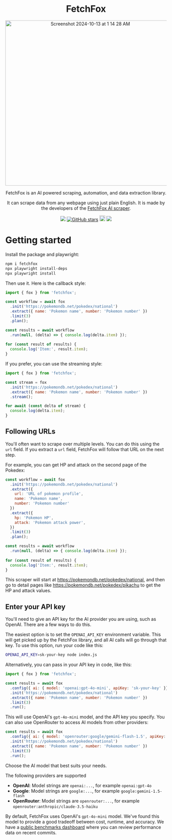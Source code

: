 <div align="center">
  <h1>FetchFox</h1>
  <div>
    <img width="515" alt="Screenshot 2024-10-13 at 1 14 28 AM" src="https://github.com/user-attachments/assets/290d26c5-f0a0-48ba-985a-8052ad23f252">
  </div>

<p>FetchFox is an AI powered scraping, automation, and data extraction library.</p>
  
<p>It can scrape data from any webpage using just plain English. It is made by the developers of the <a href="https://fetchfox.ai">FetchFox AI scraper</a>.</p>
</div>

<div align="center">
  
<a href="https://twitter.com/FetchFoxAI"><img src="https://img.shields.io/twitter/follow/FetchFoxAI?style=social"></a> [![GitHub stars](https://img.shields.io/github/stars/fetchfox/fetchfox.svg?style=social&label=Star)](https://github.com/fetchfox/fetchfox) <a href="https://badge.fury.io/js/fetchfox"><img src="https://badge.fury.io/js/fetchfox.svg" alt="npm version" height="18"></a> <a href="https://discord.gg/mM54bwdu59"><img src="https://img.shields.io/discord/1180618526436888586?label=discord&logo=discord&logoColor=white&style=flat"></a>

</div>

# Getting started

Install the package and playwright:

```bash
npm i fetchfox
npx playwright install-deps
npx playwright install
```

Then use it. Here is the callback style:

```javascript
import { fox } from 'fetchfox';

const workflow = await fox
  .init('https://pokemondb.net/pokedex/national')
  .extract({ name: 'Pokemon name', number: 'Pokemon number' })
  .limit(3)
  .plan();

const results = await workflow
  .run(null, (delta) => { console.log(delta.item) });
  
for (const result of results) {
  console.log('Item:', result.item);
}
```

If you prefer, you can use the streaming style:

```javascript
import { fox } from 'fetchfox';

const stream = fox
  .init('https://pokemondb.net/pokedex/national')
  .extract({ name: 'Pokemon name', number: 'Pokemon number' })
  .stream();

for await (const delta of stream) {
  console.log(delta.item);
}
```

## Following URLs

You'll often want to scrape over multiple levels. You can do this using the `url` field. If you extract a `url` field, FetchFox will follow that URL on the next step.

For example, you can get HP and attack on the second page of the Pokedex:

```javascript
const workflow = await fox
  .init('https://pokemondb.net/pokedex/national')
  .extract({ 
    url: 'URL of pokemon profile', 
    name: 'Pokemon name', 
    number: 'Pokemon number'
  })
  .extract({ 
    hp: 'Pokemon HP', 
    attack: 'Pokemon attack power', 
  })
  .limit(3)
  .plan();

const results = await workflow
  .run(null, (delta) => { console.log(delta.item) });
  
for (const result of results) {
  console.log('Item:', result.item);
}
```

This scraper will start at https://pokemondb.net/pokedex/national, and then go to detail pages like https://pokemondb.net/pokedex/pikachu to get the HP and attack values.

## Enter your API key

You'll need to give an API key for the AI provider you are using, such as OpenAI. There are a few ways to do this.

The easiest option is to set the `OPENAI_API_KEY` environment variable. This will get picked up by the FetchFox library, and all AI calls will go through that key. To use this option, run your code like this:

```bash
OPENAI_API_KEY=sk-your-key node index.js
```

Alternatively, you can pass in your API key in code, like this:

```javascript
import { fox } from 'fetchfox';

const results = await fox
  .config({ ai: { model: 'openai:gpt-4o-mini', apiKey: 'sk-your-key' }})
  .init('https://pokemondb.net/pokedex/national')
  .extract({ name: 'Pokemon name', number: 'Pokemon number' })
  .limit(3)
  .run();
```
 
This will use OpenAI's `gpt-4o-mini` model, and the API key you specify. You can also use OpenRouter to access AI models from other providers:

```javascript
const results = await fox
  .config({ ai: { model: 'openrouter:google/gemini-flash-1.5', apiKey: 'your-openrouter-key' }})
  .init('https://pokemondb.net/pokedex/national')
  .extract({ name: 'Pokemon name', number: 'Pokemon number' })
  .limit(3)
  .run();
```

Choose the AI model that best suits your needs.

The following providers are supported

* __OpenAI__: Model strings are `openai:...`, for example `openai:gpt-4o`
* __Google__: Model strings are `google:...`, for example `google:gemini-1.5-flash`
* __OpenRouter__: Model strings are `openrouter:...`, for example `openrouter:anthropic/claude-3.5-haiku`


By default, FetchFox uses OpenAI's `gpt-4o-mini` model. We've found this model to provide a good tradeoff between cost, runtime, and accuracy. We have a [public benchmarks dashboard](http://dashboard.fetchfox.ai/) where you can review performance data on recent commits.

